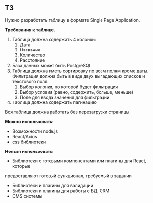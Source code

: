 ## ТЗ
Нужно разработать таблицу в формате Single Page Application.

**Требования к таблице.**

1. Таблица должна содержать 4 колонки:
    1. Дата
    2. Название
    3. Количество
    4. Расстояние
2. База данных может быть PostgreSQL
3. Таблица должна иметь сортировку по всем полям кроме даты. Фильтрация должна быть в виде двух выпадающих списков и текстового поля:
    1. Выбор колонки, по которой будет фильтрация
    2. Выбор условия (равно, содержить, больше, меньше)
    3. Поле для ввода значения для фильтрации
4. Таблица должна содержать пагинацию

Вся таблица должна работать без перезагрузки страницы.

**Можно использовать:**

- Возможности node.js
- React/Axios
- css библиотеки

**Нельзя использовать:**

- Библиотеки с готовыми компонентами или плагины для React, которые

предоставляют готовый функционал, требуемый в задании

- Библиотеки и плагины для валидации
- Библиотеки и плагины для работы с БД, ORM
- CMS системы
